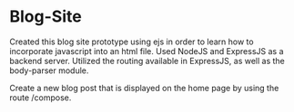 # Blog-Site

Created this blog site prototype using ejs in order to learn how to incorporate javascript into an html file. Used NodeJS and ExpressJS as a backend server. Utilized the routing available in ExpressJS, as well as the body-parser module.

Create a new blog post that is displayed on the home page by using the route /compose.
